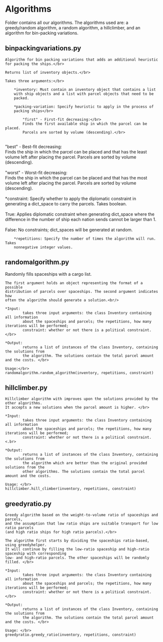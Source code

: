 # Algorithms
Folder contains all our algorithms.
The algorithms used are: a greedy/random algorithm, a random algorithm, a hillclimber, and an algorithm for bin-packing variations.

## binpackingvariations.py
    Algorithm for bin packing variations that adds an additional heuristic
    for packing the ships.</br>

    Returns list of inventory objects.</br>

    Takes three arguments:</br>

        *inventory: Must contain an inventory object that contains a list
        with ship objects and a list with parcel objects that need to be
        packed.

        *packing-variation: Specify heuristic to apply in the process of
        packing ships</br>

            "first" - First-fit decreasing:</br>
            Finds the first available ship in which the parcel can be placed.
            Parcels are sorted by volume (descending).</br>
</br>
            "best" - Best-fit decreasing:</br>
            Finds the ship in which the parcel can be placed and that has the
            least volume left after placing the parcel.
            Parcels are sorted by volume (descending).</br>
</br>
            "worst" - Worst-fit decreasing:</br>
            Finds the ship in which the parcel can be placed and that has
            the most volume left after placing the parcel.
            Parcels are sorted by volume (descending).</br>
</br>
        *constraint: Specify whether to apply the diplomatic constraint in
        generating a dict_space to carry the parcels. Takes boolean.</br>
</br>
            True: Applies diplomatic constraint when generating dict_space where
            the difference in the number of ship each nation sends cannot be
            larger than 1.</br>
</br>
            False: No constraints; dict_spaces will be generated at random.</br>

        *repetitions: Specify the number of times the algorithm will run. Takes
        nonnegative integer values.

## randomalgorithm.py
 Randomly fills spaceships with a cargo list.</br>

    The first argument holds an object representing the format of a possible
    distribution of parcels over spaceships. The second argument indicates how
    often the algorithm should generate a solution.<br/>

    *Input:
            takes three input arguments: the class Inventory containing all information
            about the spaceships and parcels; the repetitions, how many iterations will be performed;
            constraint: whether or not there is a political constraint.</br>

    *Output: 
            returns a list of instances of the class Inventory, containing the solutions from 
            the algorithm. The solutions contain the total parcel amount and the costs. </br>

    Usage:</br>
    randomalgorithm.random_algorithm(inventory, repetitions, constraint)


## hillclimber.py
    Hillclimber algorithm with improves upon the solutions provided by the other algorithms.
    It accepts a new solutions when the parcel amount is higher. </br>

    *Input:
            takes three input arguments: the class Inventory containing all information
            about the spaceships and parcels; the repetitions, how many iterations will be performed;
            constraint: whether or not there is a political constraint.<.br>

    *Output: 
            returns a list of instances of the class Inventory, containing the solutions from 
            the algorithm which are better than the original provided solutions from the 
            other algorithms. The solutions contain the total parcel amount and the costs. 

    Usage: </br>
    hillclimber.hill_climber(inventory, repetitions, constraint)

## greedyratio.py
    Greedy algorithm based on the weight-to-volume ratio of spaceships and parcels,
    and the assumption that low ratio ships are suitable transport for low ratio parcels
    (and high ratio ships for high ratio parcels).</br>

    The algorithm first starts by dividing the spaceships ratio-based, using greedyhelper. 
    It will continue by filling the low-ratio spaceship and high-ratio spaceship with corresponding
    low- and high-ratio parcels. The other spaceships will be randomly filled. </br>

    *Input:
            takes three input arguments: the class Inventory containing all information
            about the spaceships and parcels; the repetitions, how many iterations will be performed;
            constraint: whether or not there is a political constraint.</br>

    *Output: 
            returns a list of instances of the class Inventory, containing the solutions from 
            the algorithm. The solutions contain the total parcel amount and the costs. </br>

    Usage: </br>
    greedyratio.greedy_ratio(inventory, repetitions, constraint)  